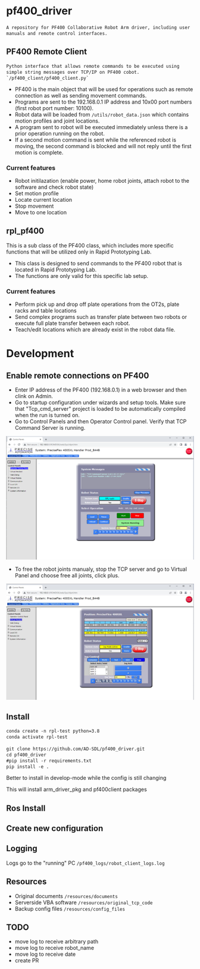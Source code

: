 # pf400_driver
    A repository for PF400 Collaborative Robot Arm driver, including user manuals and remote control interfaces.

## PF400 Remote Client
    Python interface that allows remote commands to be executed using simple string messages over TCP/IP on PF400 cobot.  `/pf400_client/pf400_client.py`

- PF400 is the main object that will be used for operations such as remote connection as well as sending movement commands.
- Programs are sent to the 192.168.0.1 IP address and 10x00 port numbers (first robot port number: 10100). 
- Robot data will be loaded from `/utils/robot_data.json` which contains motion profiles and joint locations.
- A program sent to robot will be executed immediately unless there is a prior operation running on the robot. 
- If a second motion command is sent while the referenced robot is moving, the second command is blocked and will not reply until the first motion is complete.

### Current features
* Robot initilazation (enable power, home robot joints, attach robot to the software and check robot state)
* Set motion profile
* Locate current location
* Stop movement 
* Move to one location

## rpl_pf400 

This is a sub class of the PF400 class, which includes more specific functions that will be utilized only in Rapid Prototyping Lab.

- This class is designed to send commands to the PF400 robot that is located in Rapid Prototyping Lab.
- The functions are only valid for this specific lab setup.

### Current features

* Perform pick up and drop off plate operations from the OT2s, plate racks and table locations 
* Send complex programs such as transfer plate between two robots or execute full plate transfer between each robot.
* Teach/edit locations which are already exist in the robot data file. 


# Development
## Enable remote connections on PF400
- Enter IP address of the PF400 (192.168.0.1) in a web browser and then clink on Admin.
- Go to startup configuration under wizards and setup tools. Make sure that "Tcp_cmd_server" project is loaded to be automatically compiled when the run is turned on.
- Go to Control Panels and then Operator Control panel. Verify that TCP Command Server is running. 

![Control Panel TCP Server](https://github.com/AD-SDL/PF400_cobot/blob/master/resources/diagrams-figures/control-panel.png)

- To free the robot joints manualy, stop the TCP server and go to Virtual Panel and choose free all joints, click plus.

![Free Joints](https://github.com/AD-SDL/PF400_cobot/blob/master/resources/diagrams-figures/free-joint-mode.png)

## Install

    conda create -n rpl-test python=3.8
    conda activate rpl-test

    git clone https://github.com/AD-SDL/pf400_driver.git
    cd pf400_driver
    #pip install -r requirements.txt
    pip install -e . 

Better to install in develop-mode while the config is still changing

This will install arm_driver_pkg and pf400client packages

## Ros Install

## Create new configuration

## Logging

Logs go to the "running" PC `/pf400_logs/robot_client_logs.log`

## Resources

* Original documents `/resources/documents`
* Serverside VBA software `/resources/original_tcp_code`
* Backup config files `/resources/config_files`

## TODO

* move log to receive arbitrary path
* move log to receive robot_name
* move log to receive date
* create PR
